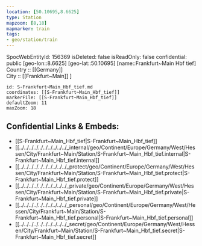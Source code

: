```yaml
---
location: [50.10695,8.6625] 
type: Station 
mapzoom: [8,18] 
mapmarker: train 
tags:
- geo/station/train
---
```

SpocWebEntityId: 156369
isDeleted: false
isReadOnly: false
confidential: public
[geo-lon::8.6625] 
[geo-lat::50.10695] 
[name::Frankfurt~Main Hbf tief] 
Country :: [[Germany]]  
City :: [[Frankfurt~Main]] ] 


```leaflet
id: S-Frankfurt~Main_Hbf_tief.md
coordinates: [[S-Frankfurt~Main_Hbf_tief]] 
markerFile: [[S-Frankfurt~Main_Hbf_tief]] 
defaultZoom: 11 
maxZoom: 18
```


## Confidential Links & Embeds: 
- [[S-Frankfurt~Main_Hbf_tief|S-Frankfurt~Main_Hbf_tief]] 
- [[../../../../../../../../../../_internal/geo/Continent/Europe/Germany/West/Hessen/City/Frankfurt~Main/Station/S-Frankfurt~Main_Hbf_tief.internal|S-Frankfurt~Main_Hbf_tief.internal]] 
- [[../../../../../../../../../../_protect/geo/Continent/Europe/Germany/West/Hessen/City/Frankfurt~Main/Station/S-Frankfurt~Main_Hbf_tief.protect|S-Frankfurt~Main_Hbf_tief.protect]] 
- [[../../../../../../../../../../_private/geo/Continent/Europe/Germany/West/Hessen/City/Frankfurt~Main/Station/S-Frankfurt~Main_Hbf_tief.private|S-Frankfurt~Main_Hbf_tief.private]] 
- [[../../../../../../../../../../_personal/geo/Continent/Europe/Germany/West/Hessen/City/Frankfurt~Main/Station/S-Frankfurt~Main_Hbf_tief.personal|S-Frankfurt~Main_Hbf_tief.personal]] 
- [[../../../../../../../../../../_secret/geo/Continent/Europe/Germany/West/Hessen/City/Frankfurt~Main/Station/S-Frankfurt~Main_Hbf_tief.secret|S-Frankfurt~Main_Hbf_tief.secret]] 
